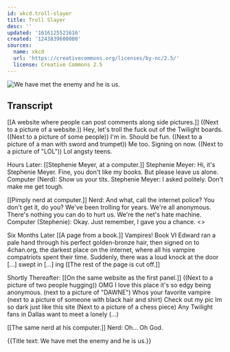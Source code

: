 ```yaml
---
id: xkcd.troll-slayer
title: Troll Slayer
desc: ''
updated: '1616125521616'
created: '1243839600000'
sources:
  name: xkcd
  url: 'https://creativecommons.org/licenses/by-nc/2.5/'
  license: Creative Commons 2.5
---
```

![We have met the enemy and he is us.](https://imgs.xkcd.com/comics/troll_slayer.png)

## Transcript
[[A website where people can post comments along side pictures.]]
((Next to a picture of a website.)) Hey, let's troll the fuck out of the Twilight boards.
((Next to a picture of some people)) I'm in.  Should be fun.
((Next to a picture of a man with sword and trumpet)) Me too. Signing on now.
((Next to a picture of "LOL")) Lol angsty teens.

Hours Later:
[[Stephenie Meyer, at a computer.]]
Stephenie Meyer: Hi, it's Stephenie Meyer. Fine, you don't like my books. But please leave us alone.
Computer (Nerd): Show us your tits.
Stephenie Meyer: I asked politely. Don't make me get tough.

[[Pimply nerd at computer.]]
Nerd: And what, call the internet police? You don't get it, do you? We've been trolling for years. We're all anonymous. There's nothing you can do to hurt us. We're the net's hate machine.
Computer (Stephenie): Okay. Just remember, I gave you a chance. <<Disconnected>>

Six Months Later
[[A page from a book.]]
Vampires! Book VI
Edward ran a pale hand through his perfect golden-bronze hair, then signed on to 4chan.org, the darkest place on the internet, where all his vampire compatriots spent their time.
Suddenly, there was a loud knock at the door [...] swept in [...] ing
[[The rest of the page is cut off.]]

Shortly Thereafter:
[[On the same website as the first panel.]]
((Next to a picture of two people hugging)) OMG I love this place it's so edgy being anonymous.
(next to a picture of "DAWNE") Whos your favorite vampire
(next to a picture of someone with black hair and shirt) Check out my pic Im so dark just like this site
(Next to a picture of a chess piece) Any Twilight fans in Dallas want to meet a lonely (...)

[[The same nerd at his computer.]]
Nerd: Oh... Oh God.

{{Title text: We have met the enemy and he is us.}}
